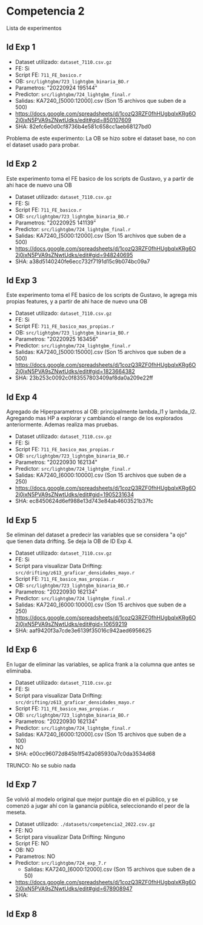 # Competencia 2

Lista de experimentos

## Id Exp 1

* Dataset utilizado: `dataset_7110.csv.gz`
* FE: Si
* Script FE: `711_FE_basico.r`
* OB: `src/lightgbm/723_lightgbm_binaria_BO.r`
* Parametros: "20220924 195144"
* Predictor: `src/lightgbm/724_lightgbm_final.r`
* Salidas: KA7240_[5000:12000].csv (Son 15 archivos que suben de a 500)
* https://docs.google.com/spreadsheets/d/1cozQ3RZF0fhHUgbqlxKRg6O2j0jxN5PVA9sZNwtUdks/edit#gid=850107609
* SHA: 82efc6e0d0cf8736b4e581c658cc1aeb68127bd0

Problema de este experimento: La OB se hizo sobre el dataset base, no con el dataset usado para probar.

## Id Exp 2

Este experimento toma el FE basico de los scripts de Gustavo, y a partir de ahi hace de nuevo una OB

* Dataset utilizado: `dataset_7110.csv.gz`
* FE: Si
* Script FE: `711_FE_basico.r`
* OB: `src/lightgbm/723_lightgbm_binaria_BO.r`
* Parametros: "20220925 141139"
* Predictor: `src/lightgbm/724_lightgbm_final.r`
* Salidas: KA7240_[5000:12000].csv (Son 15 archivos que suben de a 500)
* https://docs.google.com/spreadsheets/d/1cozQ3RZF0fhHUgbqlxKRg6O2j0jxN5PVA9sZNwtUdks/edit#gid=948240695
* SHA: a38d5140240fe6ecc732f7191d15c9b074bc09a7

## Id Exp 3

Este experimento toma el FE basico de los scripts de Gustavo, le agrega mis propias features, y a partir de ahi hace de nuevo una OB

* Dataset utilizado: `dataset_7110.csv.gz`
* FE: Si
* Script FE: `711_FE_basico_mas_propias.r`
* OB: `src/lightgbm/723_lightgbm_binaria_BO.r`
* Parametros: "20220925 163456"
* Predictor: `src/lightgbm/724_lightgbm_final.r`
* Salidas: KA7240_[5000:15000].csv (Son 15 archivos que suben de a 500)
* https://docs.google.com/spreadsheets/d/1cozQ3RZF0fhHUgbqlxKRg6O2j0jxN5PVA9sZNwtUdks/edit#gid=1823664382      
* SHA: 23b253c0092c0f83557803409af8da0a209e22ff

## Id Exp 4

Agregado de Hiperparametros al OB: principalmente lambda_l1 y lambda_l2. Agregando mas HP a explorar y cambiando el rango de los explorados anteriormente. Ademas realiza mas pruebas.

* Dataset utilizado: `dataset_7110.csv.gz`
* FE: Si
* Script FE: `711_FE_basico_mas_propias.r`
* OB: `src/lightgbm/723_lightgbm_binaria_BO.r`
* Parametros: "20220930 162134"
* Predictor: `src/lightgbm/724_lightgbm_final.r`
* Salidas: KA7240_[6000:10000].csv (Son 15 archivos que suben de a 250)
* https://docs.google.com/spreadsheets/d/1cozQ3RZF0fhHUgbqlxKRg6O2j0jxN5PVA9sZNwtUdks/edit#gid=1905231634
* SHA: ec8450624d6ef988e13d743e84ab4603521b37fc

## Id Exp 5

Se eliminan del dataset a predecir las variables que se considera "a ojo" que tienen data drifting. Se deja la OB de ID Exp 4.

* Dataset utilizado: `dataset_7110.csv.gz`
* FE: Si
* Script para visualizar Data Drifting: `src/drifting/z613_graficar_densidades_mayo.r`
* Script FE: `711_FE_basico_mas_propias.r`
* OB: `src/lightgbm/723_lightgbm_binaria_BO.r`
* Parametros: "20220930 162134"
* Predictor: `src/lightgbm/724_lightgbm_final.r`
* Salidas: KA7240_[6000:10000].csv (Son 15 archivos que suben de a 250)
* https://docs.google.com/spreadsheets/d/1cozQ3RZF0fhHUgbqlxKRg6O2j0jxN5PVA9sZNwtUdks/edit#gid=10659219
* SHA: aaf9420f3a7cde3e6139f35016c942aed6956625

## Id Exp 6

En lugar de eliminar las variables, se aplica frank a la columna que antes se eliminaba.

* Dataset utilizado: `dataset_7110.csv.gz`
* FE: Si
* Script para visualizar Data Drifting: `src/drifting/z613_graficar_densidades_mayo.r`
* Script FE: `711_FE_basico_mas_propias.r`
* OB: `src/lightgbm/723_lightgbm_binaria_BO.r`
* Parametros: "20220930 162134"
* Predictor: `src/lightgbm/724_lightgbm_final.r`
* Salidas: KA7240_[6000:12000].csv (Son 15 archivos que suben de a 100)
* NO
* SHA: e00cc96072d845b1f542a085930a7c0da3534d68

TRUNCO: No se subio nada

## Id Exp 7

Se volvió al modelo original que mejor puntaje dio en el público, y se comenzó a jugar ahí con la ganancia pública, seleccionando el peor de la meseta.

* Dataset utilizado: `./datasets/competencia2_2022.csv.gz`
* FE: NO
* Script para visualizar Data Drifting: Ninguno
* Script FE: NO
* OB: NO
* Parametros: NO
* Predictor: `src/lightgbm/724_exp_7.r`
  * Salidas: KA7240_[6000:12000].csv (Son 15 archivos que suben de a 50)
* https://docs.google.com/spreadsheets/d/1cozQ3RZF0fhHUgbqlxKRg6O2j0jxN5PVA9sZNwtUdks/edit#gid=678908947
* SHA: 



## Id Exp 8



